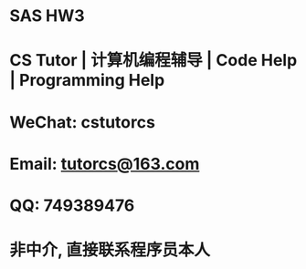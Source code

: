 # SAS HW3

# CS Tutor | 计算机编程辅导 | Code Help | Programming Help

# WeChat: cstutorcs

# Email: tutorcs@163.com

# QQ: 749389476

# 非中介, 直接联系程序员本人
